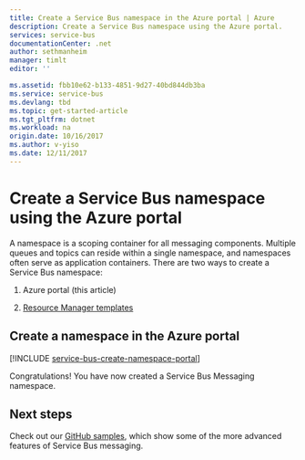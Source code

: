 ```yaml
---
title: Create a Service Bus namespace in the Azure portal | Azure
description: Create a Service Bus namespace using the Azure portal.
services: service-bus
documentationCenter: .net
author: sethmanheim
manager: timlt
editor: ''

ms.assetid: fbb10e62-b133-4851-9d27-40bd844db3ba
ms.service: service-bus
ms.devlang: tbd
ms.topic: get-started-article
ms.tgt_pltfrm: dotnet
ms.workload: na
origin.date: 10/16/2017
ms.author: v-yiso
ms.date: 12/11/2017
---
```


# Create a Service Bus namespace using the Azure portal

A namespace is a scoping container for all messaging components. Multiple queues and topics can reside within a single namespace, and namespaces often serve as application containers. There are two ways to create a Service Bus namespace:

1. Azure portal (this article)

2. [Resource Manager templates][create-namespace-using-arm]

## Create a namespace in the Azure portal

[!INCLUDE [service-bus-create-namespace-portal](../../includes/service-bus-create-namespace-portal.md)]

Congratulations! You have now created a Service Bus Messaging namespace.

## Next steps

Check out our [GitHub samples][github-samples], which show some of the more advanced features of Service Bus messaging.

[create-namespace-using-arm]: ./service-bus-resource-manager-overview.md
[github-samples]: https://github.com/Azure/azure-service-bus/tree/master/samples

<!--Update_Description:update meta properties and link references-->